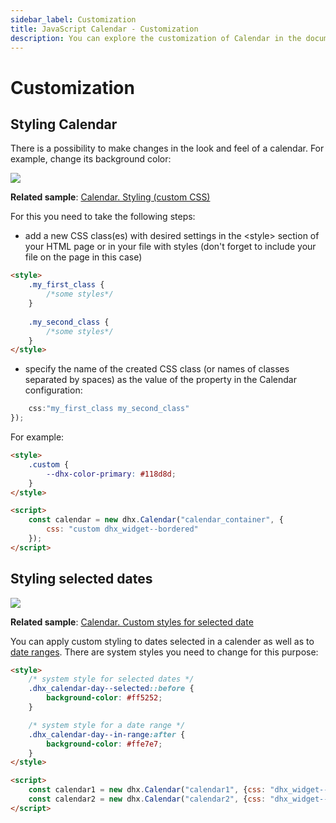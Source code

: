 ```yaml
---
sidebar_label: Customization
title: JavaScript Calendar - Customization 
description: You can explore the customization of Calendar in the documentation of the DHTMLX JavaScript UI library. Browse developer guides and API reference, try out code examples and live demos, and download a free 30-day evaluation version of DHTMLX Suite.
---
```


# Customization

## Styling Calendar

There is a possibility to make changes in the look and feel of a calendar. For example, change its background color:

![](../assets/calendar/styled_calendar.png)

**Related sample**: [Calendar. Styling (custom CSS)](https://snippet.dhtmlx.com/2045cbe1)

For this you need to take the following steps:

- add a new CSS class(es) with desired settings in the &lt;style&gt; section of your HTML page or in your file with styles (don't forget to include your file on the page in this case)

```html
<style>
	.my_first_class {
		/*some styles*/
	}
    
    .my_second_class {
		/*some styles*/
	}
</style>
```

- specify the name of the created CSS class (or names of classes separated by spaces) as the value of the [](calendar/api/calendar_css_config.md) property in the Calendar configuration:

```javascript
    css:"my_first_class my_second_class"
});
```

For example:

```html
<style>
	.custom {
        --dhx-color-primary: #118d8d;
    }
</style>

<script>
	const calendar = new dhx.Calendar("calendar_container", { 
		css: "custom dhx_widget--bordered"
	});
</script>
```

## Styling selected dates

![](../assets/calendar/calendar_range_styling.png)

**Related sample**: [Calendar. Custom styles for selected date](https://snippet.dhtmlx.com/9u0ix3na)

You can apply custom styling to dates selected in a calender as well as to [date ranges](calendar/operating_calendar.md#linking-two-calendars). There are system styles you need to change for this purpose:

```html
<style>
	/* system style for selected dates */
	.dhx_calendar-day--selected::before {
		background-color: #ff5252;
	}

	/* system style for a date range */
	.dhx_calendar-day--in-range:after {
		background-color: #ffe7e7;
 	}
</style>

<script>
	const calendar1 = new dhx.Calendar("calendar1", {css: "dhx_widget--bordered"});
	const calendar2 = new dhx.Calendar("calendar2", {css: "dhx_widget--bordered"});
</script>
```
